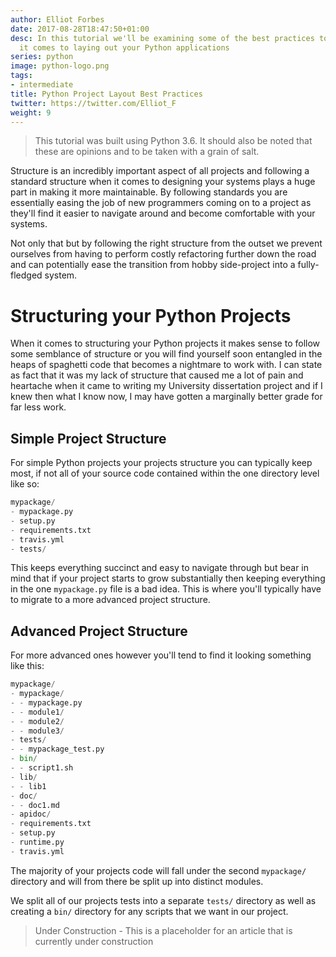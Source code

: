 ```yaml
---
author: Elliot Forbes
date: 2017-08-28T18:47:50+01:00
desc: In this tutorial we'll be examining some of the best practices to follow when
  it comes to laying out your Python applications
series: python
image: python-logo.png
tags:
- intermediate
title: Python Project Layout Best Practices
twitter: https://twitter.com/Elliot_F
weight: 9
---
```


> This tutorial was built using Python 3.6. It should also be noted that these are opinions and to be taken with a grain of salt.

Structure is an incredibly important aspect of all projects and following a standard structure when it comes to designing your systems plays a huge part in making it more maintainable. By following standards you are essentially easing the job of new programmers coming on to a project as they'll find it easier to navigate around and become comfortable with your systems.

Not only that but by following the right structure from the outset we prevent ourselves from having to perform costly refactoring further down the road and can potentially ease the transition from hobby side-project into a fully-fledged system.

# Structuring your Python Projects

When it comes to structuring your Python projects it makes sense to follow some semblance of structure or you will find yourself soon entangled in the heaps of spaghetti code that becomes a nightmare to work with. I can state as fact that it was my lack of structure that caused me a lot of pain and heartache when it came to writing my University dissertation project and if I knew then what I know now, I may have gotten a marginally better grade for far less work.

## Simple Project Structure

For simple Python projects your projects structure you can typically keep most, if not all of your source code contained within the one directory level like so:

```python
mypackage/
- mypackage.py
- setup.py
- requirements.txt
- travis.yml
- tests/
```

This keeps everything succinct and easy to navigate through but bear in mind that if your project starts to grow substantially then keeping everything in the one `mypackage.py` file is a bad idea. This is where you'll typically have to migrate to a more advanced project structure.

## Advanced Project Structure

For more advanced ones however you'll tend to find it looking something like this:

```python
mypackage/
- mypackage/
- - mypackage.py
- - module1/
- - module2/
- - module3/
- tests/
- - mypackage_test.py
- bin/
- - script1.sh
- lib/
- - lib1
- doc/
- - doc1.md
- apidoc/
- requirements.txt
- setup.py
- runtime.py
- travis.yml
```

The majority of your projects code will fall under the second `mypackage/` directory and will from there be split up into distinct modules. 

We split all of our projects tests into a separate `tests/` directory as well as creating a `bin/` directory for any scripts that we want in our project.

> Under Construction - This is a placeholder for an article that is currently under construction